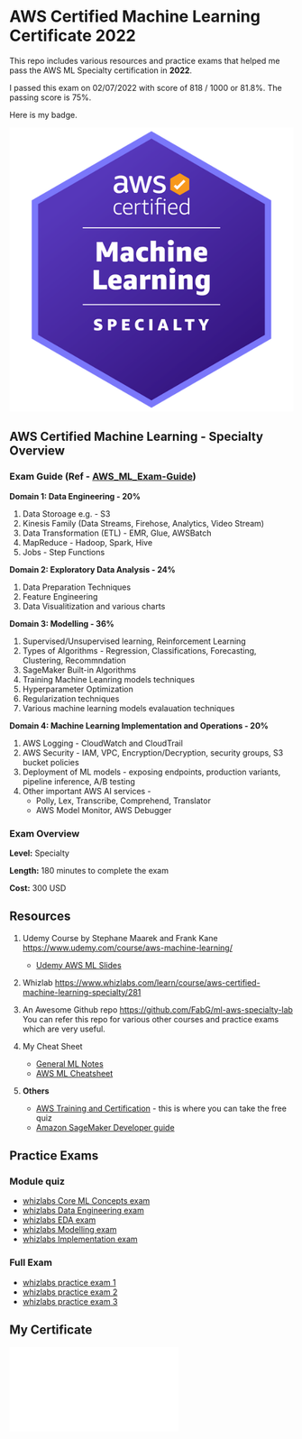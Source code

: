 # AWS Certified Machine Learning Certificate 2022

 This repo includes various resources and practice exams that helped me pass the AWS ML Specialty certification in **2022**.

 I passed this exam on 02/07/2022 with score of 818 / 1000 or 81.8%. The passing score is 75%.
 
 Here is my badge.

 ![ml-specialty-image](Certificate/aws-certified-machine-learning-specialty.png)

## AWS Certified Machine Learning - Specialty Overview

### Exam Guide (Ref - [AWS_ML_Exam-Guide](https://d1.awsstatic.com/training-and-certification/docs-ml/AWS-Certified-Machine-Learning-Specialty_Exam-Guide.pdf))

**Domain 1: Data Engineering  - 20%**
1. Data Storoage e.g. - S3
2. Kinesis Family (Data Streams, Firehose, Analytics, Video Stream)
3. Data Transformation (ETL) - EMR, Glue, AWSBatch
4. MapReduce - Hadoop, Spark, Hive
5. Jobs - Step Functions

**Domain 2: Exploratory Data Analysis  - 24%**
1. Data Preparation Techniques
2. Feature Engineering
3. Data Visualitization and various charts

**Domain 3: Modelling  - 36%**
1. Supervised/Unsupervised learning, Reinforcement Learning
2. Types of Algorithms - Regression, Classifications, Forecasting, Clustering, Recommndation
3. SageMaker Built-in Algorithms
4. Training Machine Leanring models techniques
5. Hyperparameter Optimization
6. Regularization techniques
7. Various machine learning models evalauation techniques

**Domain 4: Machine Learning Implementation and Operations  - 20%**
1. AWS Logging - CloudWatch and CloudTrail
2. AWS Security - IAM, VPC, Encryption/Decryption, security groups, S3 bucket policies
3. Deployment of ML models - exposing endpoints, production variants, pipeline inference, A/B testing
4. Other important AWS AI services - 
    - Polly, Lex, Transcribe, Comprehend, Translator
    - AWS Model Monitor, AWS Debugger

### Exam Overview

**Level:** Specialty

**Length:** 180 minutes to complete the exam

**Cost:** 300 USD 


## Resources

1. Udemy Course by Stephane Maarek and Frank Kane
https://www.udemy.com/course/aws-machine-learning/
    - [Udemy AWS ML Slides](Udemy/AWSCertifiedMLSlides.pdf)

2. Whizlab
https://www.whizlabs.com/learn/course/aws-certified-machine-learning-specialty/281


3. An Awesome Github repo 
https://github.com/FabG/ml-aws-specialty-lab
You can refer this repo for various other courses and practice exams which are very useful.


4. My Cheat Sheet
    - [General ML Notes](General_ML_Notes.md)
    - [AWS ML Cheatsheet](AWS_ML_CheatSheet.md)


5. **Others**

    - [AWS Training and Certification](https://www.aws.training/) - this is where you can take the free quiz
    - [Amazon SageMaker Developer guide](https://docs.aws.amazon.com/sagemaker/latest/dg/sagemaker-dg.pdf)

## Practice Exams

### Module quiz
 - [whizlabs Core ML Concepts exam](whizlabs/PracticeExams/Core_Concepts_quiz.pdf)
 - [whizlabs Data Engineering exam](whizlabs/PracticeExams/Data_Engineering_quiz.pdf)
 - [whizlabs EDA exam](whizlabs/PracticeExams/EDA_quiz.pdf)
 - [whizlabs Modelling exam](whizlabs/PracticeExams/Modelling_quiz.pdf)
 - [whizlabs Implementation exam](whizlabs/PracticeExams/Implementation_quiz.pdf)


### Full Exam
 - [whizlabs practice exam 1](whizlabs/PracticeExams/Whizlabs_full_test_1.pdf)
 - [whizlabs practice exam 2](whizlabs/PracticeExams/Whizlabs_full_test_2.pdf)
 - [whizlabs practice exam 3](whizlabs/PracticeExams/Whizlabs_full_test_3.pdf)



## My Certificate

 ![ml-specialty-certificate](Certificate/AWS%20Certified%20Machine%20Learning%20-%20Specialty%20certificate.pdf)
